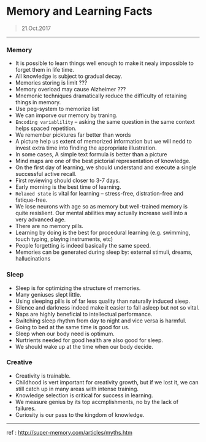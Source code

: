 # Memory and Learning Facts
> 21.Oct.2017

--------

### Memory
- It is possible to learn things well enough to make it nealy impossible to forget them in life time.
- All knowledge is subject to gradual decay.
- Memories storing is limit ???
- Memory overload may cause Alzheimer ???
- Mnemonic techniques dramatically reduce the difficulty of retaining things in memory.
- Use peg-system to memorize list
- We can imporve our memory by traning. 
- `Encoding variablility` – asking the same question in the same context helps spaced repetition.
- We remember picktures far better than words
- A picture help us extent of memorized information but we will nedd to invest extra time into finding the appropriate illustration.
- In some cases, A simple text formula is better than a picture
- Mind maps are one of the best pictorial representation of knowledge.
- On the first day of learning, we should understand and execute a single successful active recall.
- First reviewing should closer to 3-7 days.
- Early morning is the best time of learning.
- `Relaxed state` is vital for learning – stress-free, distration-free and fatique-free.
- We lose neurons with age so as memory but well-trained memory is quite resislient. Our mental abilities may actually increase well into a very advanced age.
- There are no memory pills.
- Learning by doing is the best for procedural learning (e.g. swimming, touch typing, playing instruments, etc)
- People forgetting is indeed basically the same speed.
- Memories can be generated during sleep by: external stimuli, dreams, hallucinations


### Sleep
- Sleep is for optimizing the structure of memories.
- Many geniuses slept little.
- Using sleeping pills is of far less quality than naturally induced sleep.
- Silence and darkness indeed make it easier to fall asleep but not so vital.
- Naps are highly beneficial to intellectual performance.
- Switching sleep rhythm from day to night and vice versa is harmful.
- Going to bed at the same time is good for us.
- Sleep when our body need is optimum.
- Nurtrients needed for good health are also good for sleep.
- We should wake up at the time when our body decide.


### Creative
- Creativity is trainable.
- Childhood is vert important for creativity growth, but if we lost it, we can still catch up in many areas with intense training.
- Knowledge selection is critical for success in learning.
- We measure genius by its top accmplishments, no by the lack of failures.
- Curiosity is our pass to the kingdom of knowledge.

----

ref : http://super-memory.com/articles/myths.htm
